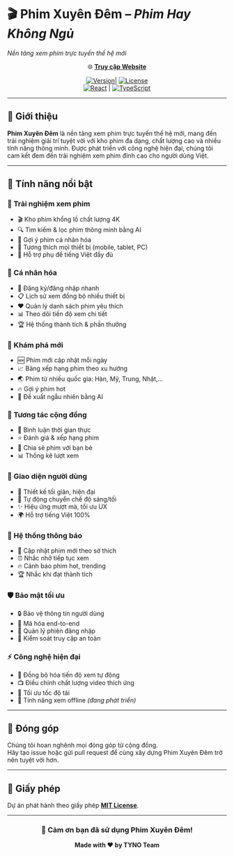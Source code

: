 # 🎬 Phim Xuyên Đêm – *Phim Hay Không Ngủ*
*Nền tảng xem phim trực tuyến thế hệ mới*

<div align="center">

🌐 [**Truy cập Website**](https://phimxuyendem.up.railway.app)

[![Version](https://img.shields.io/badge/Version-1.0.0-blue)]()| [![License](https://img.shields.io/badge/License-MIT-green)]()  
[![React](https://img.shields.io/badge/React-18.3-61dafb)]() | [![TypeScript](https://img.shields.io/badge/TypeScript-5.6-3178c6)]()

</div>

---

## 🌟 Giới thiệu

**Phim Xuyên Đêm** là nền tảng xem phim trực tuyến thế hệ mới, mang đến trải nghiệm giải trí tuyệt vời với kho phim đa dạng, chất lượng cao và nhiều tính năng thông minh. Được phát triển với công nghệ hiện đại, chúng tôi cam kết đem đến trải nghiệm xem phim đỉnh cao cho người dùng Việt.

---

## 🚀 Tính năng nổi bật

### 🎥 Trải nghiệm xem phim
- 🎬 Kho phim khổng lồ chất lượng 4K
- 🔍 Tìm kiếm & lọc phim thông minh bằng AI
- 🎯 Gợi ý phim cá nhân hóa
- 📱 Tương thích mọi thiết bị (mobile, tablet, PC)
- 💬 Hỗ trợ phụ đề tiếng Việt đầy đủ

### 👤 Cá nhân hóa
- 🔐 Đăng ký/đăng nhập nhanh
- 📋 Lịch sử xem đồng bộ nhiều thiết bị
- ❤️ Quản lý danh sách phim yêu thích
- 📊 Theo dõi tiến độ xem chi tiết
- 🏆 Hệ thống thành tích & phần thưởng

### 🌈 Khám phá mới
- 🆕 Phim mới cập nhật mỗi ngày
- 📈 Bảng xếp hạng phim theo xu hướng
- 🌏 Phim từ nhiều quốc gia: Hàn, Mỹ, Trung, Nhật,...
- 🔥 Gợi ý phim hot
- 🎲 Đề xuất ngẫu nhiên bằng AI

### 💫 Tương tác cộng đồng
- 💭 Bình luận thời gian thực
- ⭐ Đánh giá & xếp hạng phim
- 🔄 Chia sẻ phim với bạn bè
- 📊 Thống kê lượt xem

### 🎨 Giao diện người dùng
- 🎯 Thiết kế tối giản, hiện đại
- 🌙 Tự động chuyển chế độ sáng/tối
- ✨ Hiệu ứng mượt mà, tối ưu UX
- 🌍 Hỗ trợ tiếng Việt 100%

### 🔔 Hệ thống thông báo
- 📢 Cập nhật phim mới theo sở thích
- ⏰ Nhắc nhở tiếp tục xem
- 🔥 Cảnh báo phim hot, trending
- 🏆 Nhắc khi đạt thành tích

### 🛡️ Bảo mật tối ưu
- 🔒 Bảo vệ thông tin người dùng
- 🔐 Mã hóa end-to-end
- 👤 Quản lý phiên đăng nhập
- 🎯 Kiểm soát truy cập an toàn

### ⚡ Công nghệ hiện đại
- 💾 Đồng bộ hóa tiến độ xem tự động
- 📺 Điều chỉnh chất lượng video thích ứng
- 🚀 Tối ưu tốc độ tải
- 📱 Tính năng xem offline *(đang phát triển)*

---

## 🤝 Đóng góp

Chúng tôi hoan nghênh mọi đóng góp từ cộng đồng.  
Hãy tạo issue hoặc gửi pull request để cùng xây dựng Phim Xuyên Đêm trở nên tuyệt vời hơn.

---

## 📜 Giấy phép

Dự án phát hành theo giấy phép [**MIT License**](LICENSE).

---

<div align="center">

### 💖 Cảm ơn bạn đã sử dụng **Phim Xuyên Đêm!**

**Made with ❤️ by TYNO Team**

</div>